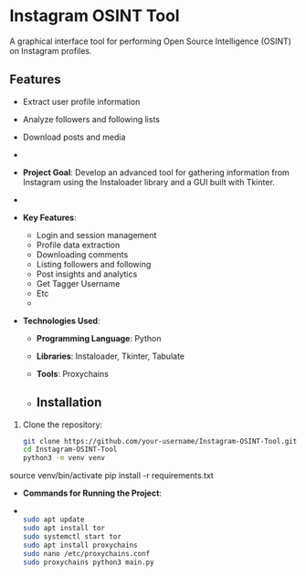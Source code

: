 
# Instagram OSINT Tool

A graphical interface tool for performing Open Source Intelligence (OSINT) on Instagram profiles.

## Features

- Extract user profile information
- Analyze followers and following lists
- Download posts and media

- 
- **Project Goal**: Develop an advanced tool for gathering information from Instagram using the Instaloader library and a GUI built with Tkinter.
- 
- **Key Features**:
  - Login and session management
  - Profile data extraction
  - Downloading comments
  - Listing followers and following
  - Post insights and analytics
  - Get Tagger Username
  - Etc
  - 
- **Technologies Used**:
  - **Programming Language**: Python
  - **Libraries**: Instaloader, Tkinter, Tabulate
  - **Tools**: Proxychains
 
  - ## Installation

1. Clone the repository:
   ```bash
   git clone https://github.com/your-username/Instagram-OSINT-Tool.git
   cd Instagram-OSINT-Tool
   python3 -m venv venv
source venv/bin/activate
pip install -r requirements.txt

- **Commands for Running the Project**:
- 
  ```bash
  
  sudo apt update
  sudo apt install tor
  sudo systemctl start tor
  sudo apt install proxychains
  sudo nano /etc/proxychains.conf
  sudo proxychains python3 main.py






